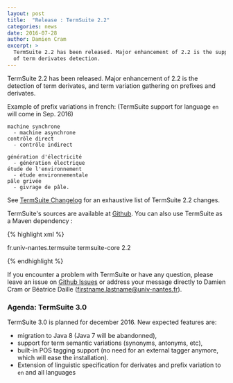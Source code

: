 ```yaml
---
layout: post
title:  "Release : TermSuite 2.2"
categories: news
date: 2016-07-28
author: Damien Cram
excerpt: >
  TermSuite 2.2 has been released. Major enhancement of 2.2 is the support
  of term derivates detection.
---
```


TermSuite 2.2 has been released. Major enhancement of 2.2 is the detection of term derivates, and term variation gathering on prefixes and derivates.

Example of prefix variations in french: (TermSuite support for language `en` will come in Sep. 2016)

```
machine synchrone
  - machine asynchrone
contrôle direct
  - contrôle indirect
```

```
génération d'électricité
  - génération électrique
étude de l'environnement
  - étude environnementale
pâle grivée
  - givrage de pâle.
```

See [TermSuite Changelog](/changelog/) for an exhaustive list of TermSuite 2.2 changes.

TermSuite's sources are available at [Github]({{site.github}}). You can also use TermSuite as a Maven dependency :

{% highlight xml %}

<dependency>
  <groupId>fr.univ-nantes.termsuite</groupId>
  <artifactId>termsuite-core</artifactId>
  <version>2.2</version>
</dependency>

{% endhighlight %}

If you encounter a problem with TermSuite or have any question, please leave an issue on [Github Issues]({{site.github}}/issues) or address your message directly to Damien Cram or Béatrice Daille (firstname.lastname@univ-nantes.fr).

### Agenda: TermSuite 3.0

TermSuite 3.0 is planned for december 2016. New expected features are:

 * migration to Java 8 (Java 7 will be abandonned),
 * support for term semantic variations (synonyms, antonyms, etc),
 * built-in POS tagging support (no need for an external tagger anymore, which will ease the installation).
 * Extension of linguistic specification for derivates and prefix variation to `en` and all languages
